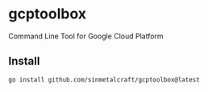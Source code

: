 # gcptoolbox
Command Line Tool for Google Cloud Platform

## Install

```
go install github.com/sinmetalcraft/gcptoolbox@latest
```